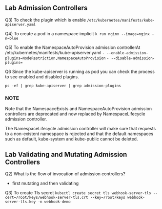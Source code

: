 ## Lab Admission Controllers

Q3) To check the plugin which is enable 
`/etc/kubernetes/manifests/kube-apiserver.yaml`


Q4) To create a pod in a namespace implicit
`k run nginx --image=nginx -n=blue`


Q5) To enable the NamespaceAutoProvision admission controllerAt /etc/kubernetes/manifests/kube-apiserver.yaml
`- --enable-admission-plugins=NodeRestriction,NamespaceAutoProvision`
`- --disable-admission-plugins=`


Q6 Since the kube-apiserver is running as pod you can check the process to see enabled and disabled plugins.

`ps -ef | grep kube-apiserver | grep admission-plugins`



### NOTE
Note that the NamespaceExists and NamespaceAutoProvision admission controllers are deprecated and now replaced by NamespaceLifecycle admission controller.<br>

The NamespaceLifecycle admission controller will make sure that requests to a non-existent namespace is rejected and that the default namespaces such as default, kube-system and kube-public cannot be deleted.


## Lab Validating and Mutating Admission Controllers

Q2) What is the flow of invocation of admission controllers?
- first mutating and then validating

Q3) To create Tls secret
`kubectl create secret tls webhook-server-tls --cert=/root/keys/webhook-server-tls.crt --key=/root/keys webhook-server-tls.key -n webhook-demo`
